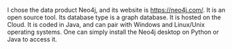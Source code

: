 I chose the data product Neo4j, and its website is https://neo4j.com/. It is an open source tool. Its database type is a graph database. It is hosted on the Cloud. It is coded in Java, and can pair with Windows and Linux/Unix operating systems. One can simply install the Neo4j desktop on Python or Java to access it.  
